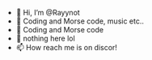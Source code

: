 - 👋 Hi, I’m @Rayynot
- 👀 Coding and Morse code, music etc..
- 🌱 Coding and Morse code
- 💞️ nothing here lol
- 📫 How reach me is on discor!
